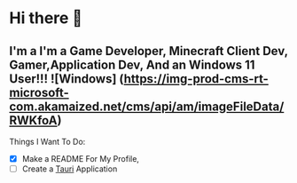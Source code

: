 # Hi there 👋

## I'm a I'm a Game Developer, Minecraft Client Dev, Gamer,Application Dev, And an Windows 11 User!!! ![Windows] (https://img-prod-cms-rt-microsoft-com.akamaized.net/cms/api/am/imageFileData/RWKfoA)

Things I Want To Do:

- [x] Make a README For My Profile,
- [ ] Create a [Tauri](https://tauri.app "Tauri's Website") Application
